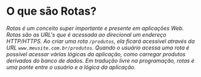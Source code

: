 # O que são Rotas?

_Rotas é um conceito super importante e presente em aplicações Web. Rotas são as URL's que é acessada ao direcional um endereço HTTP/HTTPS._
_Ao criar uma rota `/produtos`, ela ficará acessível através da URL `www.meusite.com.br/produtos`._
_Quando o usuário acessa uma rota é possível acessar várias lógicas da aplicação, como carregar produtos derivados do banco de dados._
_Em tradução livre na programação, rotas é uma ponte entre o usuário e a lógica da aplicação._